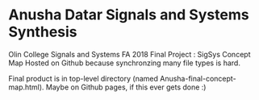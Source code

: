 # Anusha Datar Signals and Systems Synthesis
Olin College Signals and Systems FA 2018 Final Project : SigSys Concept Map
Hosted on Github because synchronzing many file types is hard.

Final product is in top-level directory (named Anusha-final-concept-map.html). Maybe on Github pages, if this ever gets done :)
